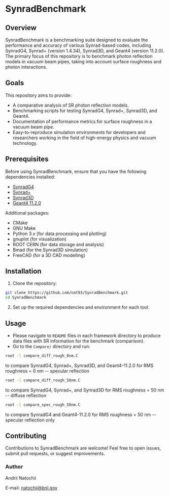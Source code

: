 # SynradBenchmark

## Overview

SynradBenchmark is a benchmarking suite designed to evaluate the performance and accuracy of various Synrad-based codes, including SynradG4, Synrad+ (version 1.4.34), Synrad3D, and Geant4 (version 11.2.0). The primary focus of this repository is to benchmark photon reflection models in vacuum beam pipes, taking into account surface roughness and photon interactions.

## Goals

This repository aims to provide:

- A comparative analysis of SR photon reflection models.
- Benchmarking scripts for testing SynradG4, Synrad+, Synrad3D, and Geant4.
- Documentation of performance metrics for surface roughness in a vacuum beam pipe.
- Easy-to-reproduce simulation environments for developers and researchers working in the field of high-energy physics and vacuum technology.

## Prerequisites

Before using SynradBenchmark, ensure that you have the following dependencies installed:

- [SynradG4](https://github.com/nat93/SynradBenchmark.git)
- [Synrad+](https://gitlab.cern.ch/molflow_synrad/synrad)
- [Synrad3D](https://github.com/bmad-sim/bmad-ecosystem.git)
- [Geant4 11.2.0](https://geant4.web.cern.ch/download/11.2.0.html)
 
Additional packages:

- CMake
- GNU Make
- Python 3.x (for data processing and plotting)
- gnuplot (for visualization)
- ROOT CERN (for data storage and analysis)
- Bmad (for the Synrad3D simulation)
- FreeCAD (for a 3D CAD modelling)

## Installation

1. Clone the repository:
```bash
git clone https://github.com/nat93/SynradBenchmark.git
cd SynradBenchmark
```
2. Set up the required dependencies and environment for each tool.

## Usage

- Please navigate to `README` files in each framework directory to produce data files with SR information for the benchmark (comparison).
- Go to the `Compare/` directory and run:
```bash
root -l compare_diff_rough_0nm.C
```
to compare SynradG4, Synrad+, Synrad3D, and Geant4-11.2.0 for RMS roughness = 0 nm -- specular reflection

```bash
root -l compare_diff_rough_50nm.C
```
to compare SynradG4, Synrad+, and Synrad3D for RMS roughness = 50 nm -- diffuse reflection

```bash
root -l compare_spec_rough_50nm.C
```
to compare SynradG4 and Geant4-11.2.0 for RMS roughness = 50 nm -- specular reflection only

## Contributing

Contributions to SynradBenchmark are welcome! Feel free to open issues, submit pull requests, or suggest improvements.

### Author
Andrii Natochii

E-mail: [natochii@bnl.gov](mailto:natochii@bnl.gov)

